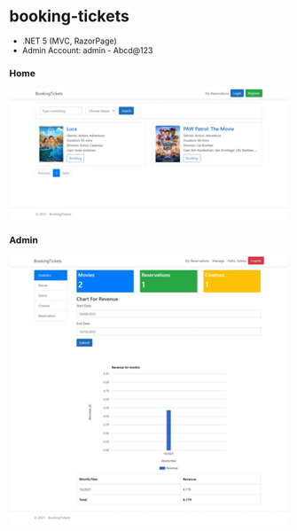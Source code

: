 # booking-tickets
* .NET 5 (MVC, RazorPage)
* Admin Account: admin - Abcd@123
### Home
![OV](https://github.com/nguyentu43/booking-tickets/raw/master/home.jpeg)
### Admin
![OV](https://github.com/nguyentu43/booking-tickets/raw/master/admin.jpeg)
